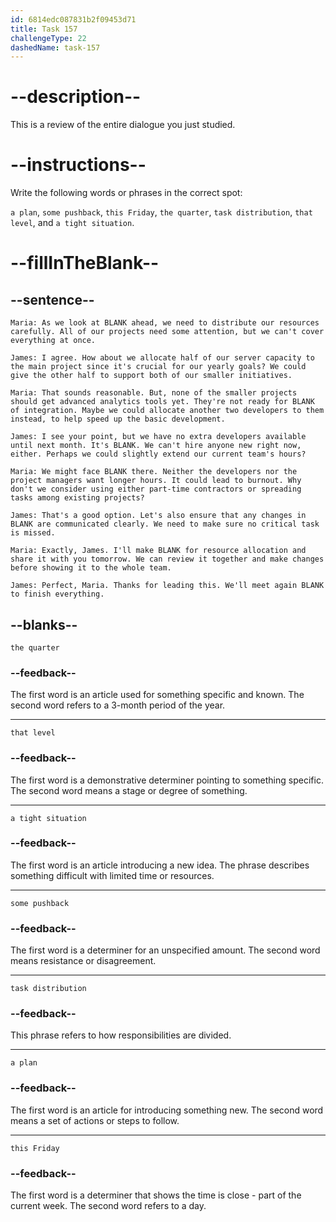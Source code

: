 ```yaml
---
id: 6814edc087831b2f09453d71
title: Task 157
challengeType: 22
dashedName: task-157
---
```


<!-- REVIEW -->

# --description--

This is a review of the entire dialogue you just studied.

# --instructions--

Write the following words or phrases in the correct spot:

`a plan`, `some pushback`, `this Friday`, `the quarter`, `task distribution`, `that level`, and `a tight situation`.

# --fillInTheBlank--

## --sentence--

`Maria: As we look at BLANK ahead, we need to distribute our resources carefully. All of our projects need some attention, but we can't cover everything at once.`

`James: I agree. How about we allocate half of our server capacity to the main project since it's crucial for our yearly goals? We could give the other half to support both of our smaller initiatives.`

`Maria: That sounds reasonable. But, none of the smaller projects should get advanced analytics tools yet. They're not ready for BLANK of integration. Maybe we could allocate another two developers to them instead, to help speed up the basic development.`

`James: I see your point, but we have no extra developers available until next month. It's BLANK. We can't hire anyone new right now, either. Perhaps we could slightly extend our current team's hours?`

`Maria: We might face BLANK there. Neither the developers nor the project managers want longer hours. It could lead to burnout. Why don't we consider using either part-time contractors or spreading tasks among existing projects?`

`James: That's a good option. Let's also ensure that any changes in BLANK are communicated clearly. We need to make sure no critical task is missed.`

`Maria: Exactly, James. I'll make BLANK for resource allocation and share it with you tomorrow. We can review it together and make changes before showing it to the whole team.`

`James: Perfect, Maria. Thanks for leading this. We'll meet again BLANK to finish everything.`

## --blanks--

`the quarter`

### --feedback--

The first word is an article used for something specific and known. The second word refers to a 3-month period of the year.

---

`that level`

### --feedback--

The first word is a demonstrative determiner pointing to something specific. The second word means a stage or degree of something.

---

`a tight situation`

### --feedback--

The first word is an article introducing a new idea. The phrase describes something difficult with limited time or resources.

---

`some pushback`

### --feedback--

The first word is a determiner for an unspecified amount. The second word means resistance or disagreement.

---

`task distribution`

### --feedback--

This phrase refers to how responsibilities are divided.

---

`a plan`

### --feedback--

The first word is an article for introducing something new. The second word means a set of actions or steps to follow.

---

`this Friday`

### --feedback--

The first word is a determiner that shows the time is close - part of the current week. The second word refers to a day.
